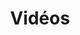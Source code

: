 ---
draft: true
slug: videos
type: videos
title: Vidéos
intro: |
    Culpa esse aute id mollit id minim in in culpa pariatur magna eiusmod ex ea. Consequat consequat enim ex labore est labore tempor excepteur duis magna excepteur culpa. Sit tempor minim Lorem aliquip. Excepteur magna cupidatat reprehenderit ullamco mollit ut proident cillum amet proident. Esse non officia proident in cupidatat dolor exercitation duis nulla.
videos:
    - title: "Changer les perspectives - Yoga du matin"
      id: "-ABhTqG0Vis"
      date: Mars 2021
    - title: "La Confiance - Yoga du Matin"
      date: Mars 2021
      id: "SpHdvYtcSZE"
    - title: "Ouverture au monde - Yoga du matin"
      date: Février 2021
      id: "I_IuRjEHueE"
    - title: "Yoga ados"
      date: Novembre 2020
      id: "SRiXkO4Inz8"
---